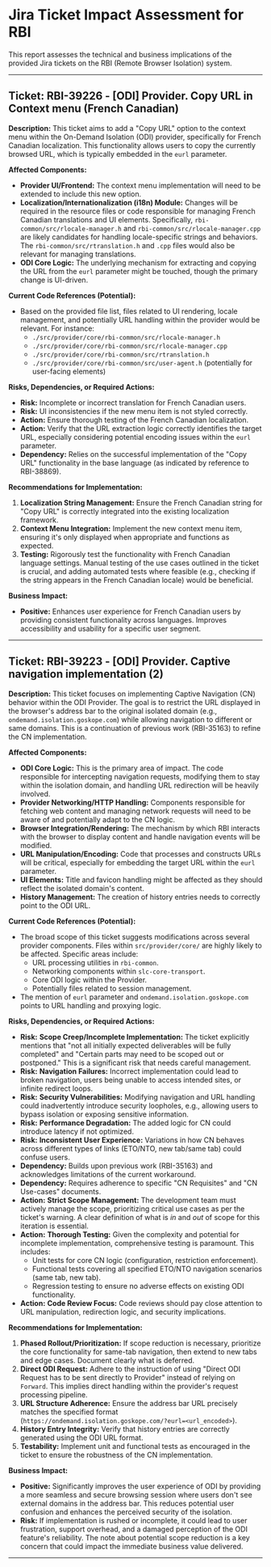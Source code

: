 # Jira Ticket Impact Assessment for RBI

This report assesses the technical and business implications of the provided Jira tickets on the RBI (Remote Browser Isolation) system.

---

## Ticket: RBI-39226 - [ODI] Provider. Copy URL in Context menu (French Canadian)

**Description:** This ticket aims to add a "Copy URL" option to the context menu within the On-Demand Isolation (ODI) provider, specifically for French Canadian localization. This functionality allows users to copy the currently browsed URL, which is typically embedded in the `eurl` parameter.

**Affected Components:**
*   **Provider UI/Frontend:** The context menu implementation will need to be extended to include this new option.
*   **Localization/Internationalization (i18n) Module:** Changes will be required in the resource files or code responsible for managing French Canadian translations and UI elements. Specifically, `rbi-common/src/rlocale-manager.h` and `rbi-common/src/rlocale-manager.cpp` are likely candidates for handling locale-specific strings and behaviors. The `rbi-common/src/rtranslation.h` and `.cpp` files would also be relevant for managing translations.
*   **ODI Core Logic:** The underlying mechanism for extracting and copying the URL from the `eurl` parameter might be touched, though the primary change is UI-driven.

**Current Code References (Potential):**
*   Based on the provided file list, files related to UI rendering, locale management, and potentially URL handling within the provider would be relevant. For instance:
    *   `./src/provider/core/rbi-common/src/rlocale-manager.h`
    *   `./src/provider/core/rbi-common/src/rlocale-manager.cpp`
    *   `./src/provider/core/rbi-common/src/rtranslation.h`
    *   `./src/provider/core/rbi-common/src/user-agent.h` (potentially for user-facing elements)

**Risks, Dependencies, or Required Actions:**
*   **Risk:** Incomplete or incorrect translation for French Canadian users.
*   **Risk:** UI inconsistencies if the new menu item is not styled correctly.
*   **Action:** Ensure thorough testing of the French Canadian localization.
*   **Action:** Verify that the URL extraction logic correctly identifies the target URL, especially considering potential encoding issues within the `eurl` parameter.
*   **Dependency:** Relies on the successful implementation of the "Copy URL" functionality in the base language (as indicated by reference to RBI-38869).

**Recommendations for Implementation:**
1.  **Localization String Management:** Ensure the French Canadian string for "Copy URL" is correctly integrated into the existing localization framework.
2.  **Context Menu Integration:** Implement the new context menu item, ensuring it's only displayed when appropriate and functions as expected.
3.  **Testing:** Rigorously test the functionality with French Canadian language settings. Manual testing of the use cases outlined in the ticket is crucial, and adding automated tests where feasible (e.g., checking if the string appears in the French Canadian locale) would be beneficial.

**Business Impact:**
*   **Positive:** Enhances user experience for French Canadian users by providing consistent functionality across languages. Improves accessibility and usability for a specific user segment.

---

## Ticket: RBI-39223 - [ODI] Provider. Captive navigation implementation (2)

**Description:** This ticket focuses on implementing Captive Navigation (CN) behavior within the ODI Provider. The goal is to restrict the URL displayed in the browser's address bar to the original isolated domain (e.g., `ondemand.isolation.goskope.com`) while allowing navigation to different or same domains. This is a continuation of previous work (RBI-35163) to refine the CN implementation.

**Affected Components:**
*   **ODI Core Logic:** This is the primary area of impact. The code responsible for intercepting navigation requests, modifying them to stay within the isolation domain, and handling URL redirection will be heavily involved.
*   **Provider Networking/HTTP Handling:** Components responsible for fetching web content and managing network requests will need to be aware of and potentially adapt to the CN logic.
*   **Browser Integration/Rendering:** The mechanism by which RBI interacts with the browser to display content and handle navigation events will be modified.
*   **URL Manipulation/Encoding:** Code that processes and constructs URLs will be critical, especially for embedding the target URL within the `eurl` parameter.
*   **UI Elements:** Title and favicon handling might be affected as they should reflect the isolated domain's content.
*   **History Management:** The creation of history entries needs to correctly point to the ODI URL.

**Current Code References (Potential):**
*   The broad scope of this ticket suggests modifications across several provider components. Files within `src/provider/core/` are highly likely to be affected. Specific areas include:
    *   URL processing utilities in `rbi-common`.
    *   Networking components within `slc-core-transport`.
    *   Core ODI logic within the Provider.
    *   Potentially files related to session management.
*   The mention of `eurl` parameter and `ondemand.isolation.goskope.com` points to URL handling and proxying logic.

**Risks, Dependencies, or Required Actions:**
*   **Risk:** **Scope Creep/Incomplete Implementation:** The ticket explicitly mentions that "not all initially expected deliverables will be fully completed" and "Certain parts may need to be scoped out or postponed." This is a significant risk that needs careful management.
*   **Risk:** **Navigation Failures:** Incorrect implementation could lead to broken navigation, users being unable to access intended sites, or infinite redirect loops.
*   **Risk:** **Security Vulnerabilities:** Modifying navigation and URL handling could inadvertently introduce security loopholes, e.g., allowing users to bypass isolation or exposing sensitive information.
*   **Risk:** **Performance Degradation:** The added logic for CN could introduce latency if not optimized.
*   **Risk:** **Inconsistent User Experience:** Variations in how CN behaves across different types of links (ETO/NTO, new tab/same tab) could confuse users.
*   **Dependency:** Builds upon previous work (RBI-35163) and acknowledges limitations of the current workaround.
*   **Dependency:** Requires adherence to specific "CN Requisites" and "CN Use-cases" documents.
*   **Action:** **Strict Scope Management:** The development team must actively manage the scope, prioritizing critical use cases as per the ticket's warning. A clear definition of what is *in* and *out* of scope for this iteration is essential.
*   **Action:** **Thorough Testing:** Given the complexity and potential for incomplete implementation, comprehensive testing is paramount. This includes:
    *   Unit tests for core CN logic (configuration, restriction enforcement).
    *   Functional tests covering all specified ETO/NTO navigation scenarios (same tab, new tab).
    *   Regression testing to ensure no adverse effects on existing ODI functionality.
*   **Action:** **Code Review Focus:** Code reviews should pay close attention to URL manipulation, redirection logic, and security implications.

**Recommendations for Implementation:**
1.  **Phased Rollout/Prioritization:** If scope reduction is necessary, prioritize the core functionality for same-tab navigation, then extend to new tabs and edge cases. Document clearly what is deferred.
2.  **Direct ODI Request:** Adhere to the instruction of using "Direct ODI Request has to be sent directly to Provider" instead of relying on `Forward`. This implies direct handling within the provider's request processing pipeline.
3.  **URL Structure Adherence:** Ensure the address bar URL precisely matches the specified format (`https://ondemand.isolation.goskope.com/?eurl=<url_encoded>`).
4.  **History Entry Integrity:** Verify that history entries are correctly generated using the ODI URL format.
5.  **Testability:** Implement unit and functional tests as encouraged in the ticket to ensure the robustness of the CN implementation.

**Business Impact:**
*   **Positive:** Significantly improves the user experience of ODI by providing a more seamless and secure browsing session where users don't see external domains in the address bar. This reduces potential user confusion and enhances the perceived security of the isolation.
*   **Risk:** If implementation is rushed or incomplete, it could lead to user frustration, support overhead, and a damaged perception of the ODI feature's reliability. The note about potential scope reduction is a key concern that could impact the immediate business value delivered.

---